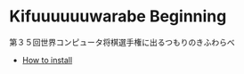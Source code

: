 # Kifuuuuuuwarabe Beginning

第３５回世界コンピュータ将棋選手権に出るつもりのきふわらべ  

* [How to install](./docs/how_to_install.md)
